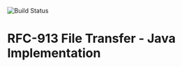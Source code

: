 ![Build Status](https://travis-ci.com/AlexanderTheGrape/rfc-913-file-transfer.svg?token=jdneeXHk7zBz2GJAsBqg&branch=master)

# RFC-913 File Transfer - Java Implementation
